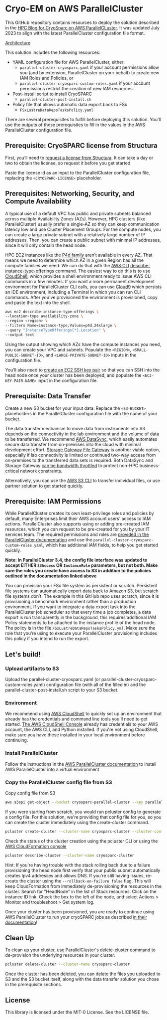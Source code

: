 # Cryo-EM on AWS ParallelCluster

This GitHub repository contains resources to deploy the solution described in the [HPC Blog for CryoSparc on AWS ParallelCLuster](https://aws.amazon.com/blogs/hpc/how-thermo-fisher-scientific-accelerated-cryo-em-using-aws-parallelcluster/). It was updated July 2023 to align with the latest ParallelCluster configuration file format. 

[Architecture](images/CryoSPARC-on-AWSParallelCluster.png)

This solution includes the following resources:
* YAML configuration file for AWS ParallelCluster, either: 
    * ```parallel-cluster-cryosparc.yaml``` if your account permissions allow you (and by extension, ParallelCluster on your behalf) to create new IAM Roles and Policies, or
    * ```parallel-cluster-cryosparc-custom-roles.yaml``` if your account permissions restrict the creation of new IAM resources.
* Post-install script to install CryoSPARC
    * ```parallel-cluster-post-install.sh```
* Policy file that allows automatic data export back to FSx
    * ```FSxLustreDataRepoTasksPolicy.yaml```

There are several prerequisites to fulfill before deploying this solution. You'll use the outputs of these prerequisites to fill in the values <between angle brackets> in the AWS ParallelCluster configuration file.

## Prerequisite: CryoSPARC license from Structura

First, you’ll need to [request a license from Structura](https://cryosparc.com/download). It can take a day or two to obtain the license, so request it before you get started. 

Paste the license id as an input to the ParallelCluster configuration file, replacing the ```<CRYOSPARC-LICENSE>``` placeholder.

## Prerequisites: Networking, Security, and Compute Availability

A typical use of a default VPC has public and private subnets balanced across multiple Availability Zones (AZs). However, HPC clusters (like ParallelCluster) usually prefer a single-AZ so they can keep communication latency low and use Cluster Placement Groups. For the compute nodes, you can create a large private subnet with a relatively large number of IP addresses. Then, you can create a public subnet with minimal IP addresses, since it will only contain the head node.  

 HPC EC2 instances like the [P4d family](https://aws.amazon.com/ec2/instance-types/p4/) aren’t available in every AZ. That means we need to determine which AZ in a given Region has all the compute families we need. We can do that with the [AWS CLI](https://aws.amazon.com/cli/) [describe-instance-type-offerings](https://docs.aws.amazon.com/cli/latest/reference/ec2/describe-instance-type-offerings.html) command. The easiest way to do this is to use [CloudShell](https://aws.amazon.com/cloudshell/), which provides a shell environment ready to issue AWS CLI commands in a few minutes. If you want a more permanent development environment for ParallelCluster CLI calls, you can use [Cloud9](https://aws.amazon.com/cloud9) which persists an IDE environment, including a Terminal in which you can run CLI commands. After you've provisioned the environment is provisioned, copy and paste the text into the shell.


```bash
aws ec2 describe-instance-type-offerings \
--location-type availability-zone \
--region <region> \
--filters Name=instance-type,Values=p4d.24xlarge \
--query "InstanceTypeOfferings[*].Location" \
--output text
```

Using the output showing which AZs have the compute instances you need, you can create your VPC and subnets. Populate the ```<REGION>```, ```<SMALL-PUBLIC-SUBNET-ID>```, and ```<LARGE-PRIVATE-SUBNET-ID>``` inputs in the configuration file.

You’ll also need to [create an EC2 SSH key pair](https://docs.aws.amazon.com/AWSEC2/latest/UserGuide/create-key-pairs.html) so that you can SSH into the head node once your cluster has been deployed, and populate the ```<EC2-KEY-PAIR-NAME>``` input in the configuration file.

## Prerequisite: Data Transfer 

Create a new S3 bucket for your input data. Replace the ```<S3-BUCKET>``` placeholders in the ParallelCluster configuration file with the name of your bucket.

The data transfer mechanism to move data from instruments into S3 depends on the connectivity in the lab environment and the volume of data to be transferred. We recommend [AWS DataSync](https://aws.amazon.com/datasync/), which easily automates secure data transfer from on-premises into the cloud with minimal development effort. [Storage Gateway File Gateway](https://aws.amazon.com/storagegateway/file/) is another viable option, especially if lab connectivity is limited or continued two-way access from on-premises to the transferred data sets is required. Both DataSync and Storage Gateway [can be bandwidth throttled](https://docs.aws.amazon.com/datasync/latest/userguide/working-with-task-executions.html) to protect non-HPC business-critical network constraints. 

Alternatively, you can use the [AWS S3 CLI](https://docs.aws.amazon.com/cli/latest/reference/s3/) to transfer individual files, or use partner solution to get started quickly.


## Prerequisite: IAM Permissions

While ParallelCluster creates its own least-privilege roles and policies by default, many Enterprises limit their AWS account users’ access to IAM actions. ParallelCluster also supports using or adding pre-created IAM resources, which you can request to be pre-created for you by your IT services team. The required permissions and roles are [provided in the ParallelCluster documentation](https://docs.aws.amazon.com/parallelcluster/latest/ug/iam-roles-in-parallelcluster-v3.html) and use the ```parallel-cluster-cryosparc-custom-roles.yaml```, which has additional IAM fields, to help you get started quickly. 

**Note: In ParallelCluster 3.4, the config file interface was updated to accept EITHER ```S3Access``` OR ```InstanceRole``` parameters, but not both. Make sure the roles you create have access to S3 in addition to the policies outlined in the documentation linked above**

You can provision your FSx file system as persistent or scratch. Persistent file systems can automatically export data back to Amazon S3, but scratch file systems don’t. The example in this GitHub repo uses scratch, since it is provisioning a benchmark environment rather than a production environment. If you want to integrate a data export task into the ParallelCluster job scheduler so that every time a job completes, a data export is run transparently in the background, this requires additional IAM Policy statements to be attached to the instance profile of the head node. The policy is in the file ```FSxLustreDataRepoTasksPolicy.yml```. Make sure the role that you’re using to execute your ParallelCluster provisioning includes this policy if you intend to run the export.

## Let's build!

### Upload artifacts to S3

Upload the parallel-cluster-cryosparc.yaml (or parallel-cluster-cryosparc-custom-roles.yaml) configuration file (with all of the <placeholders> filled in) and the parallel-cluster-post-install.sh script to your S3 bucket.

### Environment
We recommend using [AWS CloudShell](https://aws.amazon.com/cloudshell/) to quickly set up an environment that already has the credentials and command line tools you'll need to get started. [The AWS CloudShell Console](https://console.aws.amazon.com/cloudshell) already has credentials to your AWS account, the AWS CLI, and Python installed. If you're not using CloudShell, make sure you have these installed in your local environment before continuing.

### Install ParallelCluster
Follow the instructions in the [AWS ParallelCluster documentation](https://docs.aws.amazon.com/parallelcluster/latest/ug/install-v3-virtual-environment.html) to install AWS ParallelCluster into a virtual environment

### Copy the ParallelCluster config file from S3
Copy config file from S3

```bash
aws s3api get-object --bucket cryosparc-parallel-cluster --key parallel-cluster-cryosparc.yaml parallel-cluster-cryosparc.yaml
```

If you were starting from scratch, you would run pcluster config to generate a config file. For this solution, we're providing that config file for you, so you can create the cluster immediately using the create-cluster command.

```bash
pcluster create-cluster --cluster-name cryosparc-cluster --cluster-configuration parallel-cluster-cryosparc.yaml 
```

Check the status of the cluster creation using the pcluster CLI or using the [AWS CloudFormation console](https://console.aws.amazon.com/cloudformation/)

```bash
pcluster describe-cluster --cluster-name cryosparc-cluster
```

Hint: If you're having trouble with the stack rolling back due to a failure provisioning the head node first verify that your public subnet automatically creates Ipv4 addresses and allows DNS. If you're still having issues, re-create the cluster using the ```--rollback-on-failure false``` flag. This will keep CloudFormation from immediately de-provisioning the resources in the cluster. Search for "HeadNode" in the list of Stack resources. Click on the instance ID link. Check the box to the left of the node, and select Actions > Monitor and troubleshoot > Get system log. 

Once your cluster has been provisioned, you are ready to continue using AWS ParallelCluster to run your cryoSPARC jobs as described [in their documentation](https://guide.cryosparc.com/deploy/cryosparc-on-aws)!


## Clean Up

To clean up your cluster, use ParallelCluster's delete-cluster command to de-provision the underlying resources in your cluster.

```bash
pcluster delete-cluster --cluster-name cryosparc-cluster
```

Once the cluster has been deleted, you can delete the files you uploaded to S3 and the S3 bucket itself, along with the data transfer solution you chose in the prerequisite sections.

## License

This library is licensed under the MIT-0 License. See the LICENSE file.

